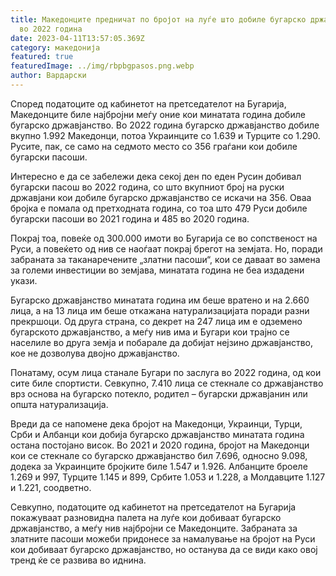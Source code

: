 ```yaml
---
title: Македонците предничат по бројот на луѓе што добиле бугарско државјанство
  во 2022 година
date: 2023-04-11T13:57:05.369Z
category: македонија
featured: true
featuredImage: ../img/rbpbgpasos.png.webp
author: Вардарски
---
```


Според податоците од кабинетот на претседателот на Бугарија, Македонците биле најбројни меѓу оние кои минатата година добиле бугарско државјанство. Во 2022 година бугарско државјанство добиле вкупно 1.992 Македонци, потоа Украинците со 1.639 и Турците со 1.290. Русите, пак, се само на седмото место со 356 граѓани кои добиле бугарски пасоши.

Интересно е да се забележи дека секој ден по еден Русин добивал бугарски пасош во 2022 година, со што вкупниот број на руски државјани кои добиле бугарско државјанство се искачи на 356. Оваа бројка е помала од претходната година, со тоа што 479 Руси добиле бугарски пасоши во 2021 година и 485 во 2020 година.

Покрај тоа, повеќе од 300.000 имоти во Бугарија се во сопственост на Руси, а повеќето од нив се наоѓаат покрај брегот на земјата. Но, поради забраната за таканаречените „златни пасоши“, кои се даваат во замена за големи инвестиции во земјава, минатата година не беа издадени укази.

Бугарско државјанство минатата година им беше вратено и на 2.660 лица, а на 13 лица им беше откажана натурализацијата поради разни прекршоци. Од друга страна, со декрет на 247 лица им е одземено бугарското државјанство, а меѓу нив има и Бугари кои трајно се населиле во друга земја и побарале да добијат нејзино државјанство, кое не дозволува двојно државјанство.

Понатаму, осум лица станале Бугари по заслуга во 2022 година, од кои сите биле спортисти. Севкупно, 7.410 лица се стекнале со државјанство врз основа на бугарско потекло, родител – бугарски државјанин или општа натурализација.

Вреди да се напомене дека бројот на Македонци, Украинци, Турци, Срби и Албанци кои добија бугарско државјанство минатата година остана постојано висок. Во 2021 и 2020 година, бројот на Македонци кои се стекнале со бугарско државјанство бил 7.696, односно 9.098, додека за Украинците бројките биле 1.547 и 1.926. Албанците броеле 1.269 и 997, Турците 1.145 и 899, Србите 1.053 и 1.228, а Молдавците 1.127 и 1.221, соодветно.

Севкупно, податоците од кабинетот на претседателот на Бугарија покажуваат разновидна палета на луѓе кои добиваат бугарско државјанство, а меѓу нив најбројни се Македонците. Забраната за златните пасоши можеби придонесе за намалување на бројот на Руси кои добиваат бугарско државјанство, но останува да се види како овој тренд ќе се развива во иднина.
